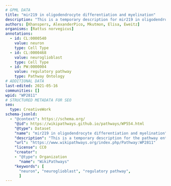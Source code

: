 ```yaml
---
# GPML DATA
title: "mir219 in oligodendrocyte differentiation and myelination"
description: "This is a temporary description for mir219 in oligodendrocyte differentiation and myelination"
authors: [Khanspers, AlexanderPico, Mkutmon, Elisa, Eweitz]
organisms: [Rattus norvegicus]
annotations:
  - id: CL:0000540
    value: neuron
    type: Cell Type
  - id: CL:0000468
    value: neuroglioblast
    type: Cell Type
  - id: PW:0000004
    value: regulatory pathway
    type: Pathway Ontology
# ADDITIONAL DATA
last-edited: 2021-05-16
communities: []
wpid: "WP2811"
# STRUCTURED METADATA FOR SEO
seo:
  type: CreativeWork
schema-jsonld:
  - "@context": https://schema.org/
    "@id": https://wikipathways.github.io/pathways/WP554.html
    "@type": Dataset
    "name": "mir219 in oligodendrocyte differentiation and myelination"
    "description": "This is a temporary description for the pathway entitled: mir219 in oligodendrocyte differentiation and myelination"
    "url": "https://www.wikipathways.org/index.php/Pathway:WP2811"
    "license": CC0
    "creator":
    - "@type": Organization
      "name": "WikiPathways"
    "keywords": [
      "neuron", "neuroglioblast", "regulatory pathway",
      ]
---
```

